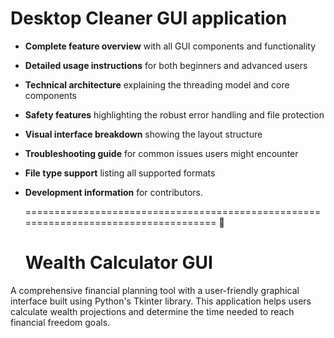 
  # Desktop Cleaner GUI application

- **Complete feature overview** with all GUI components and functionality
- **Detailed usage instructions** for both beginners and advanced users  
- **Technical architecture** explaining the threading model and core components
- **Safety features** highlighting the robust error handling and file protection
- **Visual interface breakdown** showing the layout structure
- **Troubleshooting guide** for common issues users might encounter
- **File type support** listing all supported formats
- **Development information** for contributors.

  ==================================================================================== 🚗

  # Wealth Calculator GUI

A comprehensive financial planning tool with a user-friendly graphical interface built using Python's Tkinter library. 
This application helps users calculate wealth projections and determine the time needed to reach financial freedom goals.
